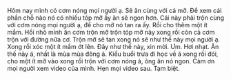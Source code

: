 Hôm nay mình có cơm nóng mọi người ạ. Sẽ ăn cùng với cả mỡ. Để xem cái phần chỗ nào nó có nhiều tóp mỡ ấy ăn sẽ ngon hơn. Cái này phải trộn cùng với cơm nóng mọi người ạ, để cho mỡ nó tan ra ấy. Rồi cho thêm một ít mắm. Hồi nhỏ mình ăn cơm trộn mỡ trộn tóp mỡ này xong rồi còn cả cơm trộn với đường nữa cơ. Trộn mỡ sẽ tan xong nó sẽ như thế này mọi người ạ. Xong rồi xóc một ít mắm ớt lên. Đây như thế này, xin mời. Ưm. Hơi nhạt. Ăn thế này á, nhất là mùa mùa đông á. Kiểu buổi trưa đi học về á xong rồi đói, cho một ít mỡ vào xong rồi trộn với cơm nóng á, ông ăn nó ngon. Cảm ơn mọi người xem video của mình. Hẹn mọi video sau. Tạm biệt.